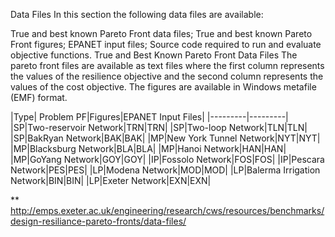 Data Files
In this section the following data files are available:

True and best known Pareto Front data files;
True and best known Pareto Front figures;
EPANET input files;
Source code required to run and evaluate objective functions.
True and Best Known Pareto Front Data Files
The pareto front files are available as text files where the first column represents the values of the resilience objective and the second column represents the values of the cost objective. The figures are available in Windows metafile (EMF) format.

|Type| Problem PF|Figures|EPANET Input Files|
|---------|---------|
|SP|Two-reservoir Network|TRN|TRN|
|SP|Two-loop Network|TLN|TLN|
|SP|BakRyan Network|BAK|BAK|
|MP|New York Tunnel Network|NYT|NYT|
|MP|Blacksburg Network|BLA|BLA|
|MP|Hanoi Network|HAN|HAN|
|MP|GoYang Network|GOY|GOY|
|IP|Fossolo Network|FOS|FOS|
|IP|Pescara Network|PES|PES|
|LP|Modena Network|MOD|MOD|
|LP|Balerma Irrigation Network|BIN|BIN|
|LP|Exeter Network|EXN|EXN|


** http://emps.exeter.ac.uk/engineering/research/cws/resources/benchmarks/design-resiliance-pareto-fronts/data-files/